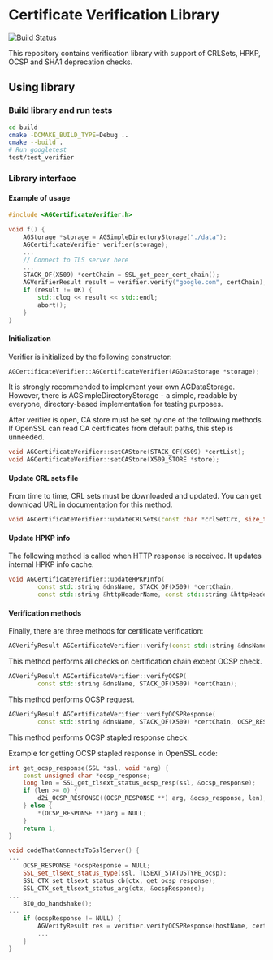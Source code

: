 # Certificate Verification Library

[![Build Status](https://travis-ci.org/AdguardTeam/VerificationLibrary.svg?branch=master)](https://travis-ci.org/AdguardTeam/VerificationLibrary)

This repository contains verification library with support of CRLSets, HPKP, OCSP and SHA1 deprecation checks.

## Using library

### Build library and run tests
```bash
cd build
cmake -DCMAKE_BUILD_TYPE=Debug ..
cmake --build .
# Run googletest
test/test_verifier
```

### Library interface

#### Example of usage
```c++
#include <AGCertificateVerifier.h>

void f() {
    AGStorage *storage = AGSimpleDirectoryStorage("./data");
    AGCertificateVerifier verifier(storage);
    ...
    // Connect to TLS server here
    ...
    STACK_OF(X509) *certChain = SSL_get_peer_cert_chain();
    AGVerifierResult result = verifier.verify("google.com", certChain);
    if (result != OK) {
        std::clog << result << std::endl;
        abort();
    }
}
```

#### Initialization
Verifier is initialized by the following constructor:
```c++
AGCertificateVerifier::AGCertificateVerifier(AGDataStorage *storage);
```
It is strongly recommended to implement your own AGDataStorage. However, there is AGSimpleDirectoryStorage - a simple, readable by everyone, directory-based implementation for testing purposes.

After verifier is open, CA store must be set by one of the following methods.
If OpenSSL can read CA certificates from default paths, this step is unneeded.
```c++
void AGCertificateVerifier::setCAStore(STACK_OF(X509) *certList);
void AGCertificateVerifier::setCAStore(X509_STORE *store);
```

#### Update CRL sets file
From time to time, CRL sets must be downloaded and updated. You can get download URL in documentation for this method.
```c++
void AGCertificateVerifier::updateCRLSets(const char *crlSetCrx, size_t crlSetCrxLen);
```

#### Update HPKP info
The following method is called when HTTP response is received. It updates internal HPKP info cache.
```c++
void AGCertificateVerifier::updateHPKPInfo(
        const std::string &dnsName, STACK_OF(X509) *certChain, 
        const std::string &httpHeaderName, const std::string &httpHeaderValue);
```

#### Verification methods
Finally, there are three methods for certificate verification:

```c++
AGVerifyResult AGCertificateVerifier::verify(const std::string &dnsName, STACK_OF(X509) *certChain);
```
This method performs all checks on certification chain except OCSP check.

```c++
AGVerifyResult AGCertificateVerifier::verifyOCSP(
        const std::string &dnsName, STACK_OF(X509) *certChain);
```
This method performs OCSP request.
```c++
AGVerifyResult AGCertificateVerifier::verifyOCSPResponse(
        const std::string &dnsName, STACK_OF(X509) *certChain, OCSP_RESPONSE *ocspResponse);
```
This method performs OCSP stapled response check.

Example for getting OCSP stapled response in OpenSSL code:
```c++
int get_ocsp_response(SSL *ssl, void *arg) {
    const unsigned char *ocsp_response;
    long len = SSL_get_tlsext_status_ocsp_resp(ssl, &ocsp_response);
    if (len >= 0) {
        d2i_OCSP_RESPONSE((OCSP_RESPONSE **) arg, &ocsp_response, len);
    } else {
        *(OCSP_RESPONSE **)arg = NULL;
    }
    return 1;
}

void codeThatConnectsToSslServer() {
...
    OCSP_RESPONSE *ocspResponse = NULL;
    SSL_set_tlsext_status_type(ssl, TLSEXT_STATUSTYPE_ocsp);
    SSL_CTX_set_tlsext_status_cb(ctx, get_ocsp_response);
    SSL_CTX_set_tlsext_status_arg(ctx, &ocspResponse);
...
    BIO_do_handshake();
...
    if (ocspResponse != NULL) {
        AGVerifyResult res = verifier.verifyOCSPResponse(hostName, certChain, ocspResponse);
        ...
    }
}
```
